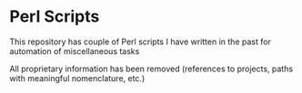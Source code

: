 # Perl Scripts

This repository has couple of Perl scripts I have written in the past for automation of miscellaneous tasks

All proprietary information has been removed (references to projects, paths with meaningful nomenclature, etc.)
